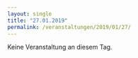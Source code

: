 ```yaml
---
layout: single
title: "27.01.2019"
permalink: /veranstaltungen/2019/01/27/
---
```


Keine Veranstaltung an diesem Tag.
